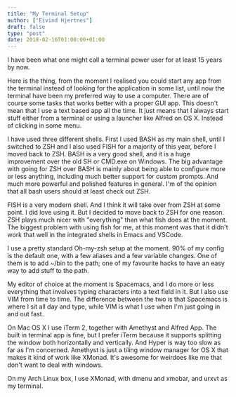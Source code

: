```yaml
---
title: "My Terminal Setup"
author: ["Eivind Hjertnes"]
draft: false
type: "post"
date: 2018-02-16T01:00:00+01:00
---
```


I have been what one might call a terminal power user for at least 15
years by now.

Here is the thing, from the moment I realised you could start any app
from the terminal instead of looking for the application in some list,
until now the terminal have been my preferred way to use a computer.
There are of course some tasks that works better with a proper GUI app.
This doesn't mean that I use a text based app all the time. It just
means that I always start stuff either from a terminal or using a
launcher like Alfred on OS X. Instead of clicking in some menu.

I have used three different shells. First I used BASH as my main shell,
until I switched to ZSH and I also used FISH for a majority of this
year, before I moved back to ZSH. BASH is a very good shell, and it is a
huge improvement over the old SH or CMD.exe on Windows. The big
advantage with going for ZSH over BASH is mainly about being able to
configure more or less anything, including much better support for
custom prompts. And much more powerful and polished features in general.
I'm of the opinion that all bash users should at least check out ZSH.

FISH is a very modern shell. And I think it will take over from ZSH at
some point. I did love using it. But I decided to move back to ZSH for
one reason. ZSH plays much nicer with "everything" than what fish does
at the moment. The biggest problem with using fish for me, at this
moment was that it didn't work that well in the integrated shells in
Emacs and VSCode.

I use a pretty standard Oh-my-zsh setup at the moment. 90% of my config
is the default one, with a few aliases and a few variable changes. One
of them is to add ~/bin to the path; one of my favourite hacks to have
an easy way to add stuff to the path.

My editor of choice at the moment is Spacemacs, and I do more or less
everything that involves typing characters into a text field in it. But
I also use VIM from time to time. The difference between the two is that
Spacemacs is where I sit all day and type, while VIM is what I use when
I'm just going in and out fast.

On Mac OS X I use iTerm 2, together with Amethyst and Alfred App. The
built in terminal app is fine, but I prefer iTerm because it supports
splitting the window both horizontally and vertically. And Hyper is way
too slow as far as I'm concerned. Amethyst is just a tiling window
manager for OS X that makes it kind of work like XMonad. It's awesome
for weirdoes like me that don't want to deal with windows.

On my Arch Linux box, I use XMonad, with dmenu and xmobar, and urxvt as
my terminal.
